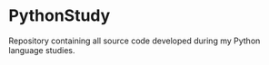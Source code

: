 PythonStudy
===========

Repository containing all source code developed during my Python language studies.
